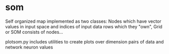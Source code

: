 # som
Self organized map implemented as two classes: 
Nodes which have vector values in input space and indices 
of input data rows which they "own", 
Grid or SOM consists of nodes...

plotsom.py includes utilities to create plots over dimension pairs of data and network neuron values


